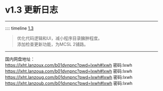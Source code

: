 # v1.3 更新日志  

___
:::: timeline [1.3](https://github.com/MCSLTeam/MCSL/releases/tag/1.3)  

> 优化代码逻辑和UI，减小程序目录臃肿程度。  
> 添加检查更新功能，为MCSL 2铺路。
___
国内网盘地址：  
<https://lxht.lanzoux.com/b01dvnpnc?pwd=lxwh#lxwh> 密码:lxwh
<https://lxht.lanzoua.com/b01dvnpnc?pwd=lxwh#lxwh> 密码:lxwh
<https://lxht.lanzoug.com/b01dvnpnc?pwd=lxwh#lxwh> 密码:lxwh
<https://lxht.lanzoub.com/b01dvnpnc?pwd=lxwh#lxwh> 密码:lxwh
